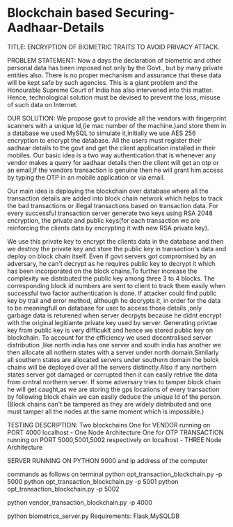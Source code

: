 # Blockchain based Securing-Aadhaar-Details
TITLE: ENCRYPTION OF BIOMETRIC TRAITS TO AVOID PRIVACY ATTACK.

PROBLEM STATEMENT: Now a days the declaration of biometric and other personal data has been imposed not only by the Govt., but by many private entities also. There is no proper mechanism and assurance that these data will be kept safe by such agencies. This is a giant problem and the Honourable Supreme Court of India has also intervened into this matter. Hence, technological solution must be devised to prevent the loss, misuse of such data on Internet.

OUR SOLUTION: We propose govt to provide all the vendors with fingerprint scanners with a unique Id,(ie mac number of the machine.)and store them in a database we used MySQL to simulate it,initially we use AES 256 encryption to encrypt the database. All the users must register their aadhaar details to the govt and get the client application installed in their mobiles. Our basic idea is a two way authentication that is whenever any vendor makes a query for aadhaar details then the client will get an otp or an email,If the vendors transaction is genuine then he will grant him access by typing the OTP in an mobile application or via email.

Our main idea is deploying the blockchain over database where all the transaction details are added into block chain network which helps to track the bad transactions or illegal transactions based on transaction data. For every successful transaction server generate two keys using RSA 2048 encryption, the private and public keys(for each transaction we are reinforcing the clients data by encrypting it with new RSA private key).

We use this private key to encrypt the clients data in the database and then we destroy the private key and store the public key in transaction's data and deploy on block chain itself. Even if govt servers got compromised by an adversary, he can't decrypt as he requires public key to decrypt it which has been incorporated on the block chains.To further increase the complexity we distributed the public key among three 3 to 4 blocks. The corresponding block id numbers are sent to client to track them easily when successful two factor authentication is done. If attacker could find public key by trail and error method, although he decrypts it, in order for the data to be meaningfull on database for user to access those details ,only garbage data is returened when server decrpyts because he didnt encrypt with the original legitiamte private key used by server. Generating privtae key from public key is very difficuklt and hence we stored public key on blockchain. To account for the efficiency we used decentralised server distribution ,like north india has one server and south india has another we then allocate all nothern states with a server under north domain.Similarly all southern states are allocated servers under southern domain the bolck chains will be deployed over all the servers distinctly.Also if any northern states server got damaged or corrupted then it can easily retrive the data from crntral northern server. If some adversary tries to tamper block chain he will get caught,as we are storing the gps locations of every transaction by following block chain we can easily deduce the unique Id of the person.(Block chains can't be tampered as they are widely distributed and one must tamper all the nodes at the same moment which is impossible.)

TESTING DESCRIPTION: Two blockchains One for VENDOR running on PORT 4000 localhost - One Node Architecture One for OTP TRANSACTION running on PORT 5000,5001,5002 respectively on localhost - THREE Node Architecture

SERVER RUNNING ON PYTHON 9000 and ip address of the computer

commands as follows on terminal python opt_transaction_blockchain.py -p 5000 python opt_transaction_blockchain.py -p 5001 python opt_transaction_blockchain.py -p 5002

python vendor_transaction_blockchain.py -p 4000

python biometrics_server.py Requirements: Flask,MySQLDB
